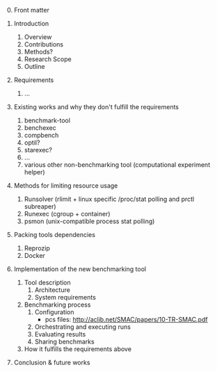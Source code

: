 0. Front matter

1. Introduction
   1. Overview
   2. Contributions
   3. Methods?
   4. Research Scope
   5. Outline
2. Requirements
   1. ...
3. Existing works and why they don't fulfill the requirements
   1. benchmark-tool
   2. benchexec
   3. compbench
   4. optil?
   5. starexec?
   6. ...
   7. various other non-benchmarking tool (computational experiment helper)
4. Methods for limiting resource usage
   1. Runsolver (rlimit + linux specific /proc/stat polling and prctl subreaper)
   2. Runexec (cgroup + container)
   3. psmon (unix-compatible process stat polling)
5. Packing tools dependencies
   1. Reprozip
   2. Docker
6. Implementation of the new benchmarking tool
   1. Tool description
      1. Architecture
      2. System requirements
   2. Benchmarking process
      1. Configuration
         - pcs files: http://aclib.net/SMAC/papers/10-TR-SMAC.pdf
      2. Orchestrating and executing runs
      3. Evaluating results
      4. Sharing benchmarks
   3. How it fulfills the requirements above
7. Conclusion & future works

